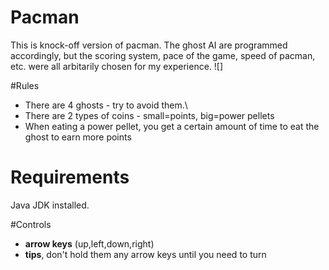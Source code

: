 # Pacman
This is knock-off version of pacman. The ghost AI are programmed accordingly, but the scoring system, pace of the game, speed of pacman, etc. were all arbitarily chosen for my experience.
![]

#Rules
- There are 4 ghosts - try to avoid them.\
- There are 2 types of coins - small=points, big=power pellets
- When eating a power pellet, you get a certain amount of time to eat the ghost to earn more points

# Requirements
Java JDK installed.

#Controls
- **arrow keys** (up,left,down,right)
- **tips**, don't hold them any arrow keys until you need to turn




